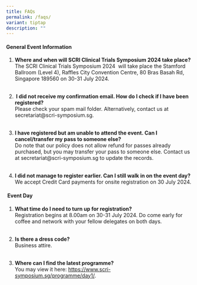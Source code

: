 ```yaml
---
title: FAQs
permalink: /faqs/
variant: tiptap
description: ""
---
```

<h4>General Event Information</h4>
<ol data-tight="true" class="tight">
<li>
<p><strong>Where and when will SCRI Clinical Trials Symposium 2024 take place?</strong>
<br>The SCRI Clinical Trials Symposium 2024 &nbsp;will take place the Stamford
Ballroom (Level 4), Raffles City Convention Centre, 80 Bras Basah Rd, Singapore
189560 on 30-31 July 2024.
<br>
<br>
</p>
</li>
<li>
<p><strong>&nbsp;I did not receive my confirmation email. How do I check if I have been registered?</strong>
<br>Please check your spam mail folder. Alternatively, contact us at <a rel="noopener noreferrer nofollow" target="_blank">secretariat@scri-symposium.sg</a>.
<br>
<br>
</p>
</li>
<li>
<p><strong>I have registered but am unable to attend the event. Can I cancel/transfer my pass to someone else?</strong>
<br>Do note that our policy does not allow refund for passes already purchased,
but you may transfer your pass to someone else. Contact us at <a rel="noopener noreferrer nofollow" target="_blank">secretariat@scri-symposium.sg</a> to
update the records.
<br>
<br>
</p>
</li>
<li>
<p><strong>I did not manage to register earlier. Can I still walk in on the event day?</strong>
<br>We accept Credit Card payments for onsite registration on 30 July 2024.</p>
</li>
</ol>
<h4>&nbsp;Event Day</h4>
<ol data-tight="true" class="tight">
<li>
<p><strong>What time do I need to turn up for registration?</strong>
<br>Registration begins at 8.00am on 30-31 July 2024. Do come early for coffee
and network with your fellow delegates on both days.
<br>
<br>
</p>
</li>
<li>
<p><strong>Is there a dress code?</strong>
<br>Business attire.
<br>
<br>
</p>
</li>
<li>
<p><strong>Where can I find the latest programme?</strong>
<br>You may view it here: <a href="https://www.scri-symposium.sg/programme/day1/" rel="noopener noreferrer nofollow" target="_blank">https://www.scri-symposium.sg/programme/day1/</a>.
<br>
</p>
</li>
</ol>
<p></p>
